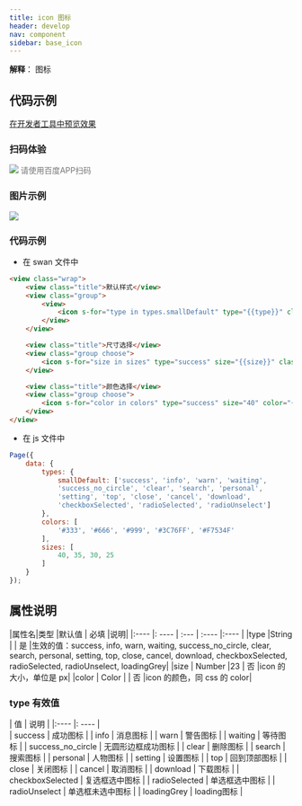 ```yaml
---
title: icon 图标
header: develop
nav: component
sidebar: base_icon
---
```


**解释**： 图标



## 代码示例

<a href="swanide://fragment/5ce0a6ac564f30b12d4c98e44fe404cd1576151196454" title="在开发者工具中预览效果" target="_self">在开发者工具中预览效果</a>

### 扫码体验

<div class='scan-code-container'>
    <img src="https://b.bdstatic.com/miniapp/assets/images/doc_demo/icon.png" class="demo-qrcode-image" />
    <font color=#777 12px>请使用百度APP扫码</font>
</div>

###  图片示例 

<div class="m-doc-custom-examples">
    <div class="m-doc-custom-examples-correct">
        <img src="https://b.bdstatic.com/miniapp/images/icon.jpeg">
    </div>
    <div class="m-doc-custom-examples-correct">
        <img src=" ">
    </div>
    <div class="m-doc-custom-examples-correct">
        <img src=" ">
    </div>     
</div>

###  代码示例 



* 在 swan 文件中

```html
<view class="wrap">
    <view class="title">默认样式</view>
    <view class="group">
        <view>
            <icon s-for="type in types.smallDefault" type="{{type}}" class="small-default" />
        </view>
    </view>

    <view class="title">尺寸选择</view>
    <view class="group choose">
        <icon s-for="size in sizes" type="success" size="{{size}}" class="icon-size" />
    </view>

    <view class="title">颜色选择</view>
    <view class="group choose">
        <icon s-for="color in colors" type="success" size="40" color="{{color}}" class="icon-color" />
    </view>
</view>
```

* 在 js 文件中

```js
Page({
    data: {
        types: {
            smallDefault: ['success', 'info', 'warn', 'waiting',
            'success_no_circle', 'clear', 'search', 'personal',
            'setting', 'top', 'close', 'cancel', 'download',
            'checkboxSelected', 'radioSelected', 'radioUnselect']
        },
        colors: [
            '#333', '#666', '#999', '#3C76FF', '#F7534F'
        ],
        sizes: [
            40, 35, 30, 25
        ]
    }
});
```
##  属性说明 

|属性名|类型  |默认值  | 必填 |说明|
|:---- |: ---- | :--- | :---- |:---- | 
|type |String  | | 是 |生效的值：success, info, warn, waiting, success_no_circle, clear, search, personal, setting, top, close, cancel, download, checkboxSelected, radioSelected, radioUnselect, loadingGrey|
|size | Number  |23 | 否 |icon 的大小，单位是 px|
|color | Color |   | 否 |icon 的颜色，同 css 的 color|

###  type 有效值  

| 值 | 说明 |
|:---- |: ---- |  
| success | 成功图标 |
| info | 消息图标 |
| warn | 警告图标 |
| waiting | 等待图标 |
| success_no_circle | 无圆形边框成功图标 |
| clear | 删除图标 |
| search | 搜索图标 |
| personal | 人物图标 |
| setting | 设置图标 |
| top | 回到顶部图标 |
| close | 关闭图标 |
| cancel | 取消图标 |
| download | 下载图标 |
| checkboxSelected | 复选框选中图标 |
| radioSelected | 单选框选中图标 |
| radioUnselect | 单选框未选中图标 |
| loadingGrey | loading图标 |
